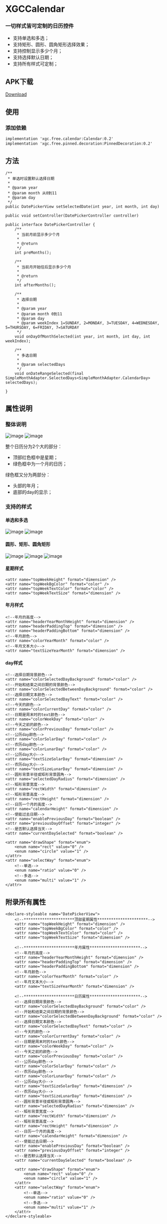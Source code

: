 # XGCCalendar
### 一切样式皆可定制的日历控件
- 支持单选和多选；
- 支持矩形、圆形、圆角矩形选择效果；
- 支持控制显示多少个月；
- 支持选择默认日期；
- 支持所有样式可定制；

## APK下载
[Download](https://github.com/linuxjava/XGCCalendar/raw/master/apk/app-debug.apk)

## 使用
### 添加依赖
```xml
implementation 'xgc.free.calendar:Calendar:0.2'
implementation 'xgc.free.pinned.decoration:PinnedDecoration:0.2'
```
## 方法

```
/**
 * 单选时设置默认选择日期
 *
 * @param year
 * @param month 从0到11
 * @param day
 */
public DatePickerView setSelectedDate(int year, int month, int day)

public void setController(DatePickerController controller)
```

```
public interface DatePickerController {
    /**
     * 当前月前显示多少个月
     *
     * @return
     */
    int preMonths();

    /**
     * 当前月开始往后显示多少个月
     *
     * @return
     */
    int afterMonths();

    /**
     * 选择日期
     *
     * @param year
     * @param month 0到11
     * @param day
     * @param weekIndex 1=SUNDAY, 2=MONDAY, 3=TUESDAY, 4=WEDNESDAY, 5=THURSDAY, 6=FRIDAY, 7=SATURDAY
     */
    void onDayOfMonthSelected(int year, int month, int day, int weekIndex);

    /**
     * 多选日期
     *
     * @param selectedDays
     */
    void onDateRangeSelected(final SimpleMonthAdapter.SelectedDays<SimpleMonthAdapter.CalendarDay> selectedDays);

}
```
## 属性说明

### 整体说明
![image](https://github.com/linuxjava/XGCCalendar/raw/master/screenshot/1.png)
![image](https://github.com/linuxjava/XGCCalendar/raw/master/screenshot/6.gif)


整个日历分为2个大的部分：
- 顶部红色框中是星期；
- 绿色框中为一个月的日历；

绿色框又分为两部分：
- 头部的年月；
- 底部的day的显示；

### 支持的样式

#### 单选和多选
![image](https://github.com/linuxjava/XGCCalendar/raw/master/screenshot/2.png)
![image](https://github.com/linuxjava/XGCCalendar/raw/master/screenshot/3.png)

#### 圆形、矩形、圆角矩形
![image](https://github.com/linuxjava/XGCCalendar/raw/master/screenshot/2.png)
![image](https://github.com/linuxjava/XGCCalendar/raw/master/screenshot/4.png)
![image](https://github.com/linuxjava/XGCCalendar/raw/master/screenshot/5.png)

#### 星期样式

```
<attr name="topWeekHeight" format="dimension" />
<attr name="topWeekBgColor" format="color" />
<attr name="topWeekTextColor" format="color" />
<attr name="topWeekTextSize" format="dimension" />
```

#### 年月样式

```
<!--年月的高度-->
<attr name="headerYearMonthHeight" format="dimension" />
<attr name="headerPaddingTop" format="dimension" />
<attr name="headerPaddingBottom" format="dimension" />
<!--年月颜色-->
<attr name="colorYearMonth" format="color" />
<!--年月文本大小-->
<attr name="textSizeYearMonth" format="dimension" />
```

#### day样式

```
<!--选择日期背景颜色-->
<attr name="colorSelectedDayBackground" format="color" />
<!--开始和结束之间日期的背景颜色-->
<attr name="colorSelectedBetweenDayBackground" format="color" />
<!--选择日期文本颜色-->
<attr name="colorSelectedDayText" format="color" />
<!--今天的颜色-->
<attr name="colorCurrentDay" format="color" />
<!--日期是周末时的text颜色-->
<attr name="colorWeekDay" format="color" />
<!--今天之前的颜色-->
<attr name="colorPreviousDay" format="color" />
<!--公历day颜色-->
<attr name="colorSolarDay" format="color" />
<!--农历day颜色-->
<attr name="colorLunarDay" format="color" />
<!--公历day大小-->
<attr name="textSizeSolarDay" format="dimension" />
<!--农历day大小-->
<attr name="textSizeLunarDay" format="dimension" />
<!--圆形背景半径或矩形背景圆角-->
<attr name="selectedDayRadius" format="dimension" />
<!--矩形背景宽度-->
<attr name="rectWidth" format="dimension" />
<!--矩形背景高度-->
<attr name="rectHeight" format="dimension" />
<!--日历一个月的高度-->
<attr name="calendarHeight" format="dimension" />
<!--使能过去日期-->
<attr name="enablePreviousDay" format="boolean" />
<attr name="previousDayOffset" format="integer" />
<!--是否默认选择当天-->
<attr name="currentDaySelected" format="boolean" />

<attr name="drawShape" format="enum">
    <enum name="rect" value="0" />
    <enum name="circle" value="1" />
</attr>
<attr name="selectWay" format="enum">
    <!--单选-->
    <enum name="ratio" value="0" />
    <!--多选-->
    <enum name="multi" value="1" />
</attr>
```

## 附录所有属性

```
<declare-styleable name="DatePickerView">
    <!--**********************顶部星期属性**********************-->
    <attr name="topWeekHeight" format="dimension" />
    <attr name="topWeekBgColor" format="color" />
    <attr name="topWeekTextColor" format="color" />
    <attr name="topWeekTextSize" format="dimension" />

    <!--**********************年月属性**********************-->
    <!--年月的高度-->
    <attr name="headerYearMonthHeight" format="dimension" />
    <attr name="headerPaddingTop" format="dimension" />
    <attr name="headerPaddingBottom" format="dimension" />
    <!--年月颜色-->
    <attr name="colorYearMonth" format="color" />
    <!--年月文本大小-->
    <attr name="textSizeYearMonth" format="dimension" />

    <!--**********************日历属性**********************-->
    <!--选择日期背景颜色-->
    <attr name="colorSelectedDayBackground" format="color" />
    <!--开始和结束之间日期的背景颜色-->
    <attr name="colorSelectedBetweenDayBackground" format="color" />
    <!--选择日期文本颜色-->
    <attr name="colorSelectedDayText" format="color" />
    <!--今天的颜色-->
    <attr name="colorCurrentDay" format="color" />
    <!--日期是周末时的text颜色-->
    <attr name="colorWeekDay" format="color" />
    <!--今天之前的颜色-->
    <attr name="colorPreviousDay" format="color" />
    <!--公历day颜色-->
    <attr name="colorSolarDay" format="color" />
    <!--农历day颜色-->
    <attr name="colorLunarDay" format="color" />
    <!--公历day大小-->
    <attr name="textSizeSolarDay" format="dimension" />
    <!--农历day大小-->
    <attr name="textSizeLunarDay" format="dimension" />
    <!--圆形背景半径或矩形背景圆角-->
    <attr name="selectedDayRadius" format="dimension" />
    <!--矩形背景宽度-->
    <attr name="rectWidth" format="dimension" />
    <!--矩形背景高度-->
    <attr name="rectHeight" format="dimension" />
    <!--日历一个月的高度-->
    <attr name="calendarHeight" format="dimension" />
    <!--使能过去日期-->
    <attr name="enablePreviousDay" format="boolean" />
    <attr name="previousDayOffset" format="integer" />
    <!--是否默认选择当天-->
    <attr name="currentDaySelected" format="boolean" />

    <attr name="drawShape" format="enum">
        <enum name="rect" value="0" />
        <enum name="circle" value="1" />
    </attr>
    <attr name="selectWay" format="enum">
        <!--单选-->
        <enum name="ratio" value="0" />
        <!--多选-->
        <enum name="multi" value="1" />
    </attr>
</declare-styleable>
```




